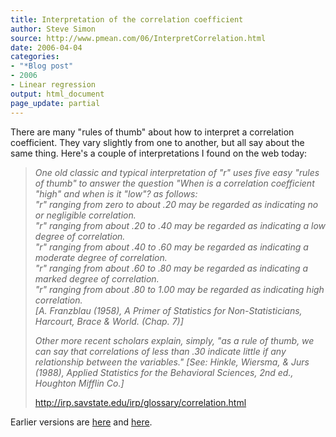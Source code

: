```yaml
---
title: Interpretation of the correlation coefficient
author: Steve Simon
source: http://www.pmean.com/06/InterpretCorrelation.html
date: 2006-04-04
categories:
- "*Blog post"
- 2006
- Linear regression
output: html_document
page_update: partial
---
```


There are many "rules of thumb" about how to interpret a correlation
coefficient. They vary slightly from one to another, but all say about
the same thing. Here's a couple of interpretations I found on the web
today:

> *One old classic and typical interpretation of "r" uses five easy
> "rules of thumb" to answer the question "When is a correlation
> coefficient "high" and when is it "low"? as follows:\
> "r" ranging from zero to about .20 may be regarded as indicating no
> or negligible correlation.\
> "r" ranging from about .20 to .40 may be regarded as indicating a
> low degree of correlation.\
> "r" ranging from about .40 to .60 may be regarded as indicating a
> moderate degree of correlation.\
> "r" ranging from about .60 to .80 may be regarded as indicating a
> marked degree of correlation.\
> "r" ranging from about .80 to 1.00 may be regarded as indicating
> high correlation.\
> \[A. Franzblau (1958), A Primer of Statistics for Non-Statisticians,
> Harcourt, Brace & World. (Chap. 7)\]*
>
> *Other more recent scholars explain, simply, "as a rule of thumb, we
> can say that correlations of less than .30 indicate little if any
> relationship between the variables." \[See: Hinkle, Wiersma, & Jurs
> (1988), Applied Statistics for the Behavioral Sciences, 2nd ed.,
> Houghton Mifflin Co.\]*
>
> <http://irp.savstate.edu/irp/glossary/correlation.html>

Earlier versions are [here][sim1] and [here][sim2].

[sim1]: http://www.pmean.com/06/InterpretCorrelation.html
[sim2]: http://new.pmean.com/InterpretCorrelation/

